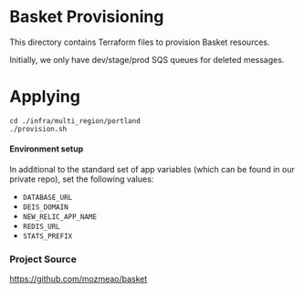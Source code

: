 # Basket Provisioning

This directory contains Terraform files to provision Basket resources.

Initially, we only have dev/stage/prod SQS queues for deleted messages.

# Applying

```shell
cd ./infra/multi_region/portland
./provision.sh
```


#### Environment setup

In additional to the standard set of app variables (which can be found in our private
repo), set the following values:

- `DATABASE_URL`
- `DEIS_DOMAIN`
- `NEW_RELIC_APP_NAME`
- `REDIS_URL`
- `STATS_PREFIX`

### Project Source

https://github.com/mozmeao/basket
